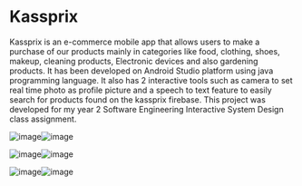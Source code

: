 # Kassprix
Kassprix is an e-commerce mobile app that allows users to make a purchase of our products mainly in categories like food, clothing, shoes, makeup, cleaning products, Electronic devices and also gardening products. It has been developed on Android Studio platform using java programming language. It also has 2 interactive tools such as camera to set real time photo as profile picture and a speech to text feature to easily search for products found on the kassprix firebase. This project was developed for my year 2 Software Engineering Interactive System Design class assignment.

![image](https://user-images.githubusercontent.com/56188746/122439792-cd157180-cf50-11eb-9aca-1d71aac2d72a.png)![image](https://user-images.githubusercontent.com/56188746/122439917-ecac9a00-cf50-11eb-9d2b-2a844ed5c0c2.png)

![image](https://user-images.githubusercontent.com/56188746/122439999-fd5d1000-cf50-11eb-9534-53bf786c3de5.png)![image](https://user-images.githubusercontent.com/56188746/122440085-15349400-cf51-11eb-8dfb-ab6dedeafa6a.png)

![image](https://user-images.githubusercontent.com/56188746/122440201-31383580-cf51-11eb-989e-a0246e4798ba.png)![image](https://user-images.githubusercontent.com/56188746/122440271-3f865180-cf51-11eb-8ee6-bceee1347e92.png)




